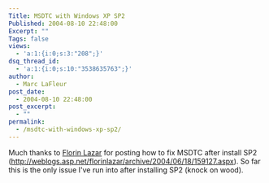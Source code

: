 ```yaml
---
Title: MSDTC with Windows XP SP2
Published: 2004-08-10 22:48:00
Excerpt: ""
Tags: false
views:
  - 'a:1:{i:0;s:3:"208";}'
dsq_thread_id:
  - 'a:1:{i:0;s:10:"3538635763";}'
author:
  - Marc LaFleur
post_date:
  - 2004-08-10 22:48:00
post_excerpt:
  - ""
permalink:
  - /msdtc-with-windows-xp-sp2/
---
```

<p>Much thanks to <a id="Comments.ascx_CommentList__ctl10_NameLink" href="http://blogs.msdn.com/florinlazar" target="_blank">Florin Lazar</a> for posting how to fix MSDTC after install SP2 (<a href="http://weblogs.asp.net/florinlazar/archive/2004/06/18/159127.aspx">http://weblogs.asp.net/florinlazar/archive/2004/06/18/159127.aspx</a>). So far this is the only issue I've run into after installing SP2 (knock on wood).</p>